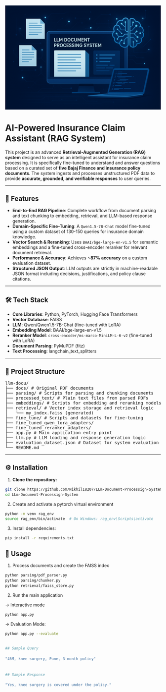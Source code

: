 ![Project Image](image.png)

# AI-Powered Insurance Claim Assistant (RAG System)

This project is an advanced **Retrieval-Augmented Generation (RAG) system** designed to serve as an intelligent assistant for insurance claim processing. It is specifically fine-tuned to understand and answer questions based on a curated set of **five Bajaj Finance and insurance policy documents**. The system ingests and processes unstructured PDF data to provide **accurate, grounded, and verifiable responses** to user queries.

---

## 🚀 Features

- **End-to-End RAG Pipeline**: Complete workflow from document parsing and text chunking to embedding, retrieval, and LLM-based response generation.  
- **Domain-Specific Fine-Tuning**: A `Qwen1.5-7B-Chat` model fine-tuned using a custom dataset of 130-150 queries for insurance domain knowledge.  
- **Vector Search & Reranking**: Uses `BAAI/bge-large-en-v1.5` for semantic embeddings and a fine-tuned cross-encoder reranker for relevant document retrieval.  
- **Performance & Accuracy**: Achieves **~87% accuracy** on a custom evaluation dataset.  
- **Structured JSON Output**: LLM outputs are strictly in machine-readable JSON format including decisions, justifications, and policy clause citations.  

---

## 🛠️ Tech Stack

- **Core Libraries**: Python, PyTorch, Hugging Face Transformers  
- **Vector Database**: FAISS  
- **LLM**: Qwen/Qwen1.5-7B-Chat (fine-tuned with LoRA)  
- **Embedding Model**: BAAI/bge-large-en-v1.5  
- **Reranker Model**: `cross-encoder/ms-marco-MiniLM-L-6-v2` (fine-tuned with LoRA)  
- **Document Parsing**: PyMuPDF (fitz)  
- **Text Processing**: langchain_text_splitters  

---

## 📂 Project Structure

<pre>
llm-docu/
├── docs/ # Original PDF documents
├── parsing/ # Scripts for parsing and chunking documents
├── processed_text/ # Plain text files from parsed PDFs
├── embeddings/ # Scripts for embedding and reranking models
├── retrieval/ # Vector index storage and retrieval logic
│   └── my_index.faiss (generated)
├── fine_tune/ # Scripts and datasets for fine-tuning
├── fine_tuned_qwen_lora_adapters/
├── fine_tuned_reranker_adapters/
├── app.py # Main application entry point
├── llm.py # LLM loading and response generation logic
├── evaluation_dataset.json # Dataset for system evaluation
└── README.md
</pre>

---

## ⚙️ Installation

1. **Clone the repository:**

```bash
git clone https://github.com/Nikhil18207/LLm-Document-Processign-System.git
cd LLm-Document-Processign-System

```

2. Create and activate a pytorch virtual environment
```bash
python -m venv rag_env
source rag_env/bin/activate  # On Windows: rag_env\Scripts\activate
```

3. Install dependencies:
```bash
pip install -r requirements.txt
```

## 🚀 Usage

1. Process documents and create the FAISS index
```bash
python parsing/pdf_parser.py
python parsing/chunker.py
python retrieval/faiss_store.py
```

2. Run the main application

-> Interactive mode
   ```bash
   python app.py
   ```
-> Evaluation Mode:
   ``` bash
python app.py --evaluate
```
```bash

## Sample Query

"46M, knee surgery, Pune, 3-month policy"


## Sample Response

"Yes, knee surgery is covered under the policy."
```



